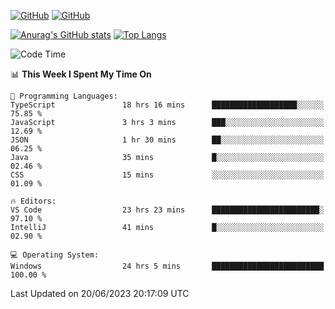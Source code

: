 [![GitHub](https://img.shields.io/github/followers/sharpxk?style=social)](https://github.com/sharpxk) [![GitHub](https://img.shields.io/github/stars/sharpxk?style=social)](https://github.com/sharpxk)

[![Anurag's GitHub stats](https://github-readme-stats-git-masterrstaa-rickstaa.vercel.app/api?username=sharpxk&hide=contribs,prs,issues&show_icons=true&theme=tokyonight)](https://github.com/anuraghazra/github-readme-stats)
[![Top Langs](https://github-readme-stats-git-masterrstaa-rickstaa.vercel.app/api/top-langs/?username=sharpxk&layout=compact&theme=tokyonight)](https://github.com/anuraghazra/github-readme-stats)

<!--START_SECTION:waka-->
![Code Time](http://img.shields.io/badge/Code%20Time-183%20hrs%2035%20mins-blue)

📊 **This Week I Spent My Time On** 

```text
💬 Programming Languages: 
TypeScript               18 hrs 16 mins      ███████████████████░░░░░░   75.85 % 
JavaScript               3 hrs 3 mins        ███░░░░░░░░░░░░░░░░░░░░░░   12.69 % 
JSON                     1 hr 30 mins        ██░░░░░░░░░░░░░░░░░░░░░░░   06.25 % 
Java                     35 mins             █░░░░░░░░░░░░░░░░░░░░░░░░   02.46 % 
CSS                      15 mins             ░░░░░░░░░░░░░░░░░░░░░░░░░   01.09 % 

🔥 Editors: 
VS Code                  23 hrs 23 mins      ████████████████████████░   97.10 % 
IntelliJ                 41 mins             █░░░░░░░░░░░░░░░░░░░░░░░░   02.90 % 

💻 Operating System: 
Windows                  24 hrs 5 mins       █████████████████████████   100.00 % 
```


 Last Updated on 20/06/2023 20:17:09 UTC
<!--END_SECTION:waka-->
